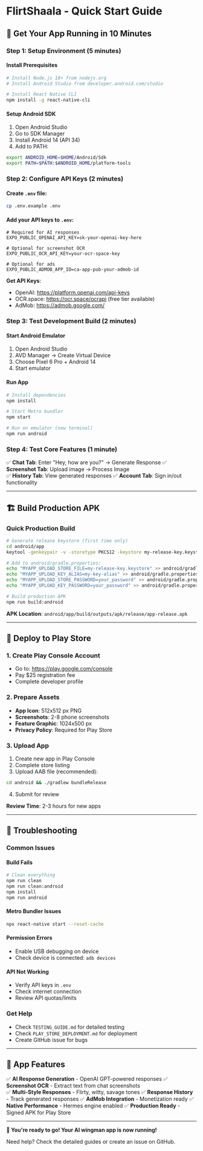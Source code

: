 # FlirtShaala - Quick Start Guide

## 🚀 Get Your App Running in 10 Minutes

### Step 1: Setup Environment (5 minutes)

#### Install Prerequisites
```bash
# Install Node.js 18+ from nodejs.org
# Install Android Studio from developer.android.com/studio

# Install React Native CLI
npm install -g react-native-cli
```

#### Setup Android SDK
1. Open Android Studio
2. Go to SDK Manager
3. Install Android 14 (API 34)
4. Add to PATH:
```bash
export ANDROID_HOME=$HOME/Android/Sdk
export PATH=$PATH:$ANDROID_HOME/platform-tools
```

### Step 2: Configure API Keys (2 minutes)

#### Create `.env` file:
```bash
cp .env.example .env
```

#### Add your API keys to `.env`:
```env
# Required for AI responses
EXPO_PUBLIC_OPENAI_API_KEY=sk-your-openai-key-here

# Optional for screenshot OCR
EXPO_PUBLIC_OCR_API_KEY=your-ocr-space-key

# Optional for ads
EXPO_PUBLIC_ADMOB_APP_ID=ca-app-pub-your-admob-id
```

**Get API Keys**:
- OpenAI: https://platform.openai.com/api-keys
- OCR.space: https://ocr.space/ocrapi (free tier available)
- AdMob: https://admob.google.com/

### Step 3: Test Development Build (2 minutes)

#### Start Android Emulator
1. Open Android Studio
2. AVD Manager → Create Virtual Device
3. Choose Pixel 6 Pro + Android 14
4. Start emulator

#### Run App
```bash
# Install dependencies
npm install

# Start Metro bundler
npm start

# Run on emulator (new terminal)
npm run android
```

### Step 4: Test Core Features (1 minute)

✅ **Chat Tab**: Enter "Hey, how are you?" → Generate Response
✅ **Screenshot Tab**: Upload image → Process Image  
✅ **History Tab**: View generated responses
✅ **Account Tab**: Sign in/out functionality

---

## 🏗️ Build Production APK

### Quick Production Build
```bash
# Generate release keystore (first time only)
cd android/app
keytool -genkeypair -v -storetype PKCS12 -keystore my-release-key.keystore -alias my-key-alias -keyalg RSA -keysize 2048 -validity 10000

# Add to android/gradle.properties:
echo "MYAPP_UPLOAD_STORE_FILE=my-release-key.keystore" >> android/gradle.properties
echo "MYAPP_UPLOAD_KEY_ALIAS=my-key-alias" >> android/gradle.properties
echo "MYAPP_UPLOAD_STORE_PASSWORD=your_password" >> android/gradle.properties
echo "MYAPP_UPLOAD_KEY_PASSWORD=your_password" >> android/gradle.properties

# Build production APK
npm run build:android
```

**APK Location**: `android/app/build/outputs/apk/release/app-release.apk`

---

## 🚀 Deploy to Play Store

### 1. Create Play Console Account
- Go to: https://play.google.com/console
- Pay $25 registration fee
- Complete developer profile

### 2. Prepare Assets
- **App Icon**: 512x512 px PNG
- **Screenshots**: 2-8 phone screenshots
- **Feature Graphic**: 1024x500 px
- **Privacy Policy**: Required for Play Store

### 3. Upload App
1. Create new app in Play Console
2. Complete store listing
3. Upload AAB file (recommended):
```bash
cd android && ./gradlew bundleRelease
```
4. Submit for review

**Review Time**: 2-3 hours for new apps

---

## 🔧 Troubleshooting

### Common Issues

#### Build Fails
```bash
# Clean everything
npm run clean
npm run clean:android
npm install
npm run android
```

#### Metro Bundler Issues
```bash
npx react-native start --reset-cache
```

#### Permission Errors
- Enable USB debugging on device
- Check device is connected: `adb devices`

#### API Not Working
- Verify API keys in `.env`
- Check internet connection
- Review API quotas/limits

### Get Help
- Check `TESTING_GUIDE.md` for detailed testing
- Check `PLAY_STORE_DEPLOYMENT.md` for deployment
- Create GitHub issue for bugs

---

## 📱 App Features

✅ **AI Response Generation** - OpenAI GPT-powered responses
✅ **Screenshot OCR** - Extract text from chat screenshots  
✅ **Multi-Style Responses** - Flirty, witty, savage tones
✅ **Response History** - Track generated responses
✅ **AdMob Integration** - Monetization ready
✅ **Native Performance** - Hermes engine enabled
✅ **Production Ready** - Signed APK for Play Store

---

**🎉 You're ready to go! Your AI wingman app is now running!**

Need help? Check the detailed guides or create an issue on GitHub.